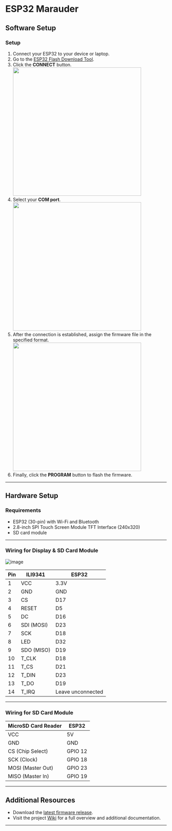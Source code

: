 # ESP32 Marauder

## Software Setup

### Setup
1. Connect your ESP32 to your device or laptop.
2. Go to the [ESP32 Flash Download Tool](https://docs.espressif.com/projects/esp-test-tools/en/latest/esp32/production_stage/tools/flash_download_tool).
3. Click the **CONNECT** button.  
   <img src="https://github.com/user-attachments/assets/e01ba71f-daed-40a4-892c-f344f3110732" width="400"/>
4. Select your **COM port**.  
   <img src="https://github.com/user-attachments/assets/f8e4ab30-d33b-4bce-9e2b-4ce03b64c6f7" width="400"/>
5. After the connection is established, assign the firmware file in the specified format.  
   <img src="https://github.com/user-attachments/assets/d7349c00-2feb-49f1-9504-f4f1b2ccc3df" width="400"/>
6. Finally, click the **PROGRAM** button to flash the firmware.

---

## Hardware Setup

### Requirements
- ESP32 (30-pin) with Wi-Fi and Bluetooth
- 2.8-inch SPI Touch Screen Module TFT Interface (240x320)
- SD card module

---

### Wiring for Display & SD Card Module  
![image](https://github.com/user-attachments/assets/2f10bb62-ad10-408a-ab7d-b935e6c34134)

| Pin | ILI9341      | ESP32   |
|-----|--------------|---------|
| 1   | VCC          | 3.3V    |
| 2   | GND          | GND     |
| 3   | CS           | D17     |
| 4   | RESET        | D5      |
| 5   | DC           | D16     |
| 6   | SDI (MOSI)   | D23     |
| 7   | SCK          | D18     |
| 8   | LED          | D32     |
| 9   | SDO (MISO)   | D19     |
| 10  | T_CLK        | D18     |
| 11  | T_CS         | D21     |
| 12  | T_DIN        | D23     |
| 13  | T_DO         | D19     |
| 14  | T_IRQ        | Leave unconnected |

---

### Wiring for SD Card Module

| MicroSD Card Reader | ESP32  |
|---------------------|---------|
| VCC                 | 5V      |
| GND                 | GND     |
| CS (Chip Select)    | GPIO 12 |
| SCK (Clock)         | GPIO 18 |
| MOSI (Master Out)   | GPIO 23 |
| MISO (Master In)    | GPIO 19 |

---

## Additional Resources

- Download the [latest firmware release](https://github.com/justcallmekoko/ESP32Marauder/releases/latest).
- Visit the project [Wiki](https://github.com/justcallmekoko/ESP32Marauder/wiki) for a full overview and additional documentation.

---
